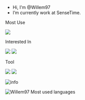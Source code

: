 - Hi, I’m @Willem97
- I’m currently work at SenseTime.

Most Use

[![](https://img.shields.io/badge/Go-007396?style=flat&logo=go&logoColor=white)](https://golang.org/)

Interested In

[![](https://img.shields.io/badge/Kubernetes-blue?style=flat-square&logo=Kubernetes&logoColor=white)](https://kubernetes.io/)
[![](https://img.shields.io/badge/Serverless-blue?style=flat-square&logo=Serverless&logoColor=white)](https://www.serverless.com)

Tool

[![](https://img.shields.io/badge/CodeTool-VS%20Code-blue?style=flat-square&logo=visualstudiocode)](https://code.visualstudio.com/)
[![](https://img.shields.io/badge/macOS-MackBookPro-292e33?style=flat-square&logo=apple&logoColor=ffffff)](https://www.tonymacx86.com/)


![info](https://github-readme-stats.vercel.app/api?username=Willem97&show_icons=true&count_private=true&hide=prs&theme=default_repocard)


![Willem97 Most used languages](https://github-readme-stats.vercel.app/api/top-langs?username=willem97&show_icons=true&count_private=true&theme=gotham)



<!---
Willem97/Willem97 is a ✨ special ✨ repository because its `README.md` (this file) appears on your GitHub profile.
You can click the Preview link to take a look at your changes.
--->
